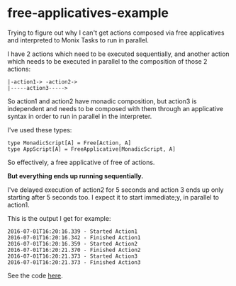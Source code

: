 # free-applicatives-example

Trying to figure out why I can't get actions composed via free applicatives and interpreted to Monix Tasks to run in parallel.

I have 2 actions which need to be executed sequentially, and another action which needs to be executed in parallel to the composition of those 2 actions:

```
|-action1-> -action2->
|-----action3----->
```

So action1 and action2 have monadic composition, but action3 is independent and needs to be composed with them through an applicative syntax in order to run in parallel in the interpreter.

I've used these types:

```
type MonadicScript[A] = Free[Action, A]
type AppScript[A] = FreeApplicative[MonadicScript, A]
```

So effectively, a free applicative of free of actions.

**But everything ends up running sequentially.**

I've delayed execution of action2 for 5 seconds and action 3 ends up only starting after 5 seconds too. I expect it to start immediate;y, in parallel to action1. 

This is the output I get for example:

```
2016-07-01T16:20:16.339 - Started Action1
2016-07-01T16:20:16.342 - Finished Action1
2016-07-01T16:20:16.359 - Started Action2
2016-07-01T16:20:21.370 - Finished Action2
2016-07-01T16:20:21.373 - Started Action3
2016-07-01T16:20:21.373 - Finished Action3
```

See the code [here](src/main/scala/Main.scala).
